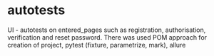 # autotests
UI - autotests on entered_pages such as registration, authorisation, verification and reset password. There was used POM approach for creation of project, pytest (fixture, parametrize, mark), allure
